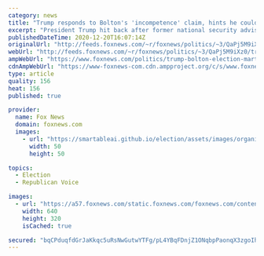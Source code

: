 ```yaml
---
category: news
title: "Trump responds to Bolton's 'incompetence' claim, hints he could reveal 'stupid stories' about former adviser"
excerpt: "President Trump hit back after former national security adviser John Bolton blasted him for \"incompetence\" amid reports that Trump discussed invoking martial law with another former national security adviser, Michael Flynn."
publishedDateTime: 2020-12-20T16:07:14Z
originalUrl: "http://feeds.foxnews.com/~r/foxnews/politics/~3/QaPj5M9iXz0/trump-bolton-election-martial-law-michael-flynn"
webUrl: "http://feeds.foxnews.com/~r/foxnews/politics/~3/QaPj5M9iXz0/trump-bolton-election-martial-law-michael-flynn"
ampWebUrl: "https://www.foxnews.com/politics/trump-bolton-election-martial-law-michael-flynn.amp"
cdnAmpWebUrl: "https://www-foxnews-com.cdn.ampproject.org/c/s/www.foxnews.com/politics/trump-bolton-election-martial-law-michael-flynn.amp"
type: article
quality: 156
heat: 156
published: true

provider:
  name: Fox News
  domain: foxnews.com
  images:
    - url: "https://smartableai.github.io/election/assets/images/organizations/foxnews.com-50x50.jpg"
      width: 50
      height: 50

topics:
  - Election
  - Republican Voice

images:
  - url: "https://a57.foxnews.com/static.foxnews.com/foxnews.com/content/uploads/2019/09/640/320/3b9234da-Bolton091919.jpg?ve=1&tl=1"
    width: 640
    height: 320
    isCached: true

secured: "bqCPduqfdGrJaKkqc5uRsNwGutwYTFg/pL4YBqFDnjZ1ONqbpPaonqX3zgoIhQn3TbMVuhgRTuVqBDgVk33M6IoMr4ym8+rUMITCAQnTTg3ARVAzbmT95pO7643hVHTBw2k02wEsECgjMs0gjmnJNp+C4HVuYm7oDVeAZ+7QU2dARn7ld1vQ+7/qA+8aNb6CC+S7B05K1VGpJ1UtoU6i0C3uBggMXpVOwtyXmioJs8t7LKCZGU/usK9kyfz819EYmZtbmHj8MFeH9VaOhqlMuPdcGKyabrkeErrwaeYmhLVLuF3XT9V6nSBYkAfxnEUl50WVKvAFm95x6TLGP4npsVOJaXmcXnDxRWBrhyT4g2A=;V1Nr6e68ZlVsWFZDsWMPSw=="
---
```


